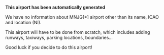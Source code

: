 **This airport has been automatically generated**

We have no information about MNJG[*] airport other than its name, ICAO and location (NI).

This airport will have to be done from scratch, which includes adding runways, taxiways, parking locations, boundaries...

Good luck if you decide to do this airport!
